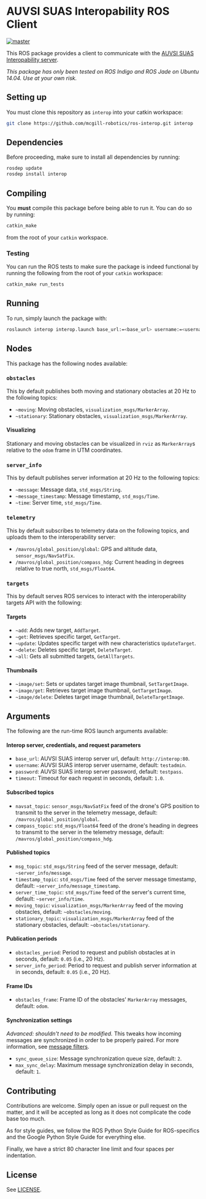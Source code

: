 # AUVSI SUAS Interopability ROS Client

[master]: http://dev.mcgillrobotics.com/buildStatus/icon?job=ros-interop_master
[master url]: http://dev.mcgillrobotics.com/job/ros-interop_master
[![master]][master url]

This ROS package provides a client to communicate with the
[AUVSI SUAS Interopability server](https://github.com/auvsi-suas/interop).

*This package has only been tested on ROS Indigo and ROS Jade on Ubuntu 14.04.
Use at your own risk.*

## Setting up

You must clone this repository as `interop` into your catkin workspace:

```bash
git clone https://github.com/mcgill-robotics/ros-interop.git interop
```

## Dependencies

Before proceeding, make sure to install all dependencies by running:

```bash
rosdep update
rosdep install interop
```

## Compiling

You **must** compile this package before being able to run it. You can do so
by running:

```bash
catkin_make
```

from the root of your `catkin` workspace.

### Testing

You can run the ROS tests to make sure the package is indeed functional by
running the following from the root of your `catkin` workspace:

```bash
catkin_make run_tests
```

## Running

To run, simply launch the package with:

```bash
roslaunch interop interop.launch base_url:=<base_url> username:=<username> password:=<password>
```

## Nodes

This package has the following nodes available:

### `obstacles`

This by default publishes both moving and stationary obstacles at 20 Hz to the
following topics:

-   `~moving`: Moving obstacles, `visualization_msgs/MarkerArray`.
-   `~stationary`: Stationary obstacles, `visualization_msgs/MarkerArray`.

#### Visualizing

Stationary and moving obstacles can be visualized in `rviz` as `MarkerArray`s
relative to the `odom` frame in UTM coordinates.

### `server_info`

This by default publishes server information at 20 Hz to the following topics:

-   `~message`: Message data, `std_msgs/String`.
-   `~message_timestamp`: Message timestamp, `std_msgs/Time`.
-   `~time`: Server time, `std_msgs/Time`.

### `telemetry`

This by default subscribes to telemetry data on the following topics, and
uploads them to the interoperability server:

-   `/mavros/global_position/global`: GPS and altitude data,
    `sensor_msgs/NavSatFix`.
-   `/mavros/global_position/compass_hdg`: Current heading in degrees relative
    to true north, `std_msgs/Float64`.

### `targets`

This by default serves ROS services to interact with the interoperability
targets API with the following:

#### Targets

-   `~add`: Adds new target, `AddTarget`.
-   `~get`: Retrieves specific target, `GetTarget`.
-   `~update`: Updates specific target with new characteristics `UpdateTarget`.
-   `~delete`: Deletes specific target, `DeleteTarget`.
-   `~all`: Gets all submitted targets, `GetAllTargets`.

#### Thumbnails

-   `~image/set`: Sets or updates target image thumbnail, `SetTargetImage`.
-   `~image/get`: Retrieves target image thumbnail, `GetTargetImage`.
-   `~image/delete`: Deletes target image thumbnail, `DeleteTargetImage`.

## Arguments

The following are the run-time ROS launch arguments available:

#### Interop server, credentials, and request parameters

-   `base_url`: AUVSI SUAS interop server url, default: `http://interop:80`.
-   `username`: AUVSI SUAS interop server username, default: `testadmin`.
-   `password`: AUVSI SUAS interop server password, default: `testpass`.
-   `timeout`: Timeout for each request in seconds, default: `1.0`.

#### Subscribed topics

-   `navsat_topic`: `sensor_msgs/NavSatFix` feed of the drone's GPS position to
    transmit to the server in the telemetry message,
    default: `/mavros/global_position/global`.
-   `compass_topic`: `std_msgs/Float64` feed of the drone's heading in degrees
    to transmit to the server in the telemetry message,
    default: `/mavros/global_position/compass_hdg`.

#### Published topics

-   `msg_topic`: `std_msgs/String` feed of the server message,
    default: `~server_info/message`.
-   `timestamp_topic`: `std_msgs/Time` feed of the server message timestamp,
    default: `~server_info/message_timestamp`.
-   `server_time_topic`: `std_msgs/Time` feed of the server's current time,
    default: `~server_info/time`.
-   `moving_topic`: `visualization_msgs/MarkerArray` feed of the moving
    obstacles, default: `~obstacles/moving`.
-   `stationary_topic`: `visualization_msgs/MarkerArray` feed of the stationary
    obstacles, default: `~obstacles/stationary`.

#### Publication periods

-   `obstacles_period`: Period to request and publish obstacles at in seconds,
    default: `0.05` (i.e., 20 Hz).
-   `server_info_period`: Period to request and publish server information at
    in seconds, default: `0.05` (i.e., 20 Hz).

#### Frame IDs

-   `obstacles_frame`: Frame ID of the obstacles' `MarkerArray` messages,
    default: `odom`.

#### Synchronization settings

_Advanced: shouldn't need to be modified._ This tweaks how incoming messages
are synchronized in order to be properly paired. For more information, see
[message filters](http://wiki.ros.org/message_filters/ApproximateTime).

-   `sync_queue_size`: Message synchronization queue size, default: `2`.
-   `max_sync_delay`: Maximum message synchronization delay in seconds,
    default: `1`.

## Contributing

Contributions are welcome. Simply open an issue or pull request on the matter,
and it will be accepted as long as it does not complicate the code base too
much.

As for style guides, we follow the ROS Python Style Guide for ROS-specifics and
the Google Python Style Guide for everything else.

Finally, we have a strict 80 character line limit and four spaces per
indentation.

## License

See [LICENSE](LICENSE).

